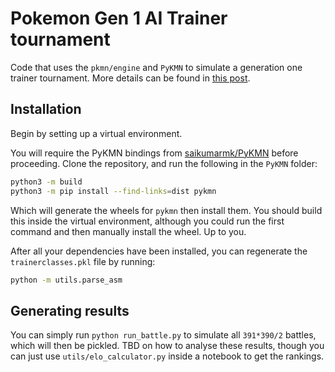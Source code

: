 
# Pokemon Gen 1 AI Trainer tournament

Code that uses the `pkmn/engine` and `PyKMN` to simulate a generation one trainer tournament. More details can be found in [this post](https://www.saikumarmk.com/pokered-elo/).


## Installation

Begin by setting up a virtual environment.

You will require the PyKMN bindings from [saikumarmk/PyKMN](https://github.com/saikumarmk/PyKMN) before proceeding. Clone the repository, and run the following in the `PyKMN` folder:

```bash
python3 -m build 
python3 -m pip install --find-links=dist pykmn
```

Which will generate the wheels for `pykmn` then install them. You should build this inside the virtual environment, although you could run the first command and then manually install the wheel. Up to you.

After all your dependencies have been installed, you can regenerate the `trainerclasses.pkl` file by running:

```bash
python -m utils.parse_asm
```

## Generating results

You can simply run `python run_battle.py` to simulate all `391*390/2` battles, which will then be pickled. TBD on how to analyse these results, though you can just use `utils/elo_calculator.py` inside a notebook to get the rankings.